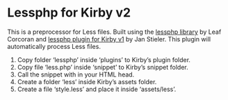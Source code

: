 # Lessphp for Kirby v2

This is a preprocessor for Less files. Built using the [lessphp library](https://github.com/leafo/lessphp) by Leaf Corcoran and [lessphp plugin for Kirby v1](https://github.com/janstieler/kirby-lessphp) by Jan Stieler. This plugin will automatically process Less files.

1. Copy folder ‘lessphp’ inside ‘plugins’ to Kirby’s plugin folder.
2. Copy file ‘less.php’ inside ‘snippet’ to Kirby’s snippet folder.
3. Call the snippet with <?php snippet('less') ?> in your HTML head.
4. Create a folder ‘less’ inside Kirby’s assets folder.
5. Create a file ‘style.less’ and place it inside ‘assets/less’.
